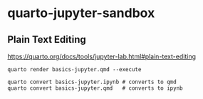 # quarto-jupyter-sandbox

## Plain Text Editing

<https://quarto.org/docs/tools/jupyter-lab.html#plain-text-editing>

```{sh}
quarto render basics-jupyter.qmd --execute
```

```{sh}
quarto convert basics-jupyter.ipynb # converts to qmd
quarto convert basics-jupyter.qmd   # converts to ipynb
```
